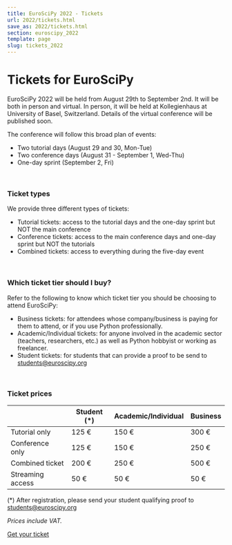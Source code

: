 ```yaml
---
title: EuroSciPy 2022 - Tickets
url: 2022/tickets.html
save_as: 2022/tickets.html
section: euroscipy_2022
template: page
slug: tickets_2022
---
```


# Tickets for EuroSciPy

EuroSciPy 2022 will be held from August 29th to September 2nd. It will be both
in person and virtual. In person, it will be held at Kollegienhaus at
University of Basel, Switzerland. Details of the virtual conference will be
published soon.

The conference will follow this broad plan of events:

- Two tutorial days (August 29 and 30, Mon-Tue)
- Two conference days (August 31 - September 1, Wed-Thu)
- One-day sprint (September 2, Fri)

<br>

### Ticket types

We provide three different types of tickets:

- Tutorial tickets: access to the tutorial days and the one-day sprint but NOT
  the main conference
- Conference tickets: access to the main conference days and one-day sprint but
  NOT the tutorials
- Combined tickets: access to everything during the five-day event

<br>

### Which ticket tier should I buy?

Refer to the following to know which ticket tier you should be choosing to
attend EuroSciPy:

- Business tickets: for attendees whose company/business is paying for them to
  attend, or if you use Python professionally.
- Academic/Individual tickets: for anyone involved in the academic sector
  (teachers, researchers, etc.) as well as Python hobbyist or working as
  freelancer.
- Student tickets: for students that can provide a proof to be send to
  <a href="mailto:students@euroscipy.org">students@euroscipy.org</a>

<br>

### Ticket prices

|                  | Student (*) | Academic/Individual | Business |
|------------------|-------------|---------------------|----------|
| Tutorial only    | 125 €       | 150 €               | 300 €    |
| Conference only  | 125 €       | 150 €               | 250 €    |
| Combined ticket  | 200 €       | 250 €               | 500 €    |
| Streaming access | 50 €        | 50 €                | 50 €     |

(*) After registration, please send your student qualifying proof to
<a href="mailto:students@euroscipy.org">students@euroscipy.org</a>

*Prices include VAT.*

<a href="https://ti.to/pysv/euroscipy-2022" class="btn btn-primary btn-lg btn-block active" role="button" aria-pressed="true">Get your ticket</a>
